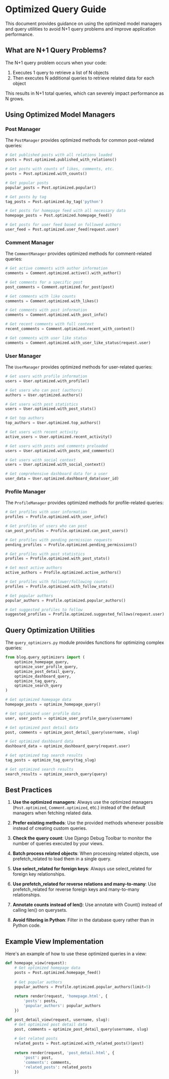 # Optimized Query Guide

This document provides guidance on using the optimized model managers and query utilities to avoid N+1 query problems and improve application performance.

## What are N+1 Query Problems?

The N+1 query problem occurs when your code:
1. Executes 1 query to retrieve a list of N objects
2. Then executes N additional queries to retrieve related data for each object

This results in N+1 total queries, which can severely impact performance as N grows.

## Using Optimized Model Managers

### Post Manager

The `PostManager` provides optimized methods for common post-related queries:

```python
# Get published posts with all relations loaded
posts = Post.optimized.published_with_relations()

# Get posts with counts of likes, comments, etc.
posts = Post.optimized.with_counts()

# Get popular posts
popular_posts = Post.optimized.popular()

# Get posts by tag
tag_posts = Post.optimized.by_tag('python')

# Get posts for homepage feed with all necessary data
homepage_posts = Post.optimized.homepage_feed()

# Get posts for user feed based on followed authors
user_feed = Post.optimized.user_feed(request.user)
```

### Comment Manager

The `CommentManager` provides optimized methods for comment-related queries:

```python
# Get active comments with author information
comments = Comment.optimized.active().with_author()

# Get comments for a specific post
post_comments = Comment.optimized.for_post(post)

# Get comments with like counts
comments = Comment.optimized.with_likes()

# Get comments with post information
comments = Comment.optimized.with_post_info()

# Get recent comments with full context
recent_comments = Comment.optimized.recent_with_context()

# Get comments with user like status
comments = Comment.optimized.with_user_like_status(request.user)
```

### User Manager

The `UserManager` provides optimized methods for user-related queries:

```python
# Get users with profile information
users = User.optimized.with_profile()

# Get users who can post (authors)
authors = User.optimized.authors()

# Get users with post statistics
users = User.optimized.with_post_stats()

# Get top authors
top_authors = User.optimized.top_authors()

# Get users with recent activity
active_users = User.optimized.recent_activity()

# Get users with posts and comments preloaded
users = User.optimized.with_posts_and_comments()

# Get users with social context
users = User.optimized.with_social_context()

# Get comprehensive dashboard data for a user
user_data = User.optimized.dashboard_data(user_id)
```

### Profile Manager

The `ProfileManager` provides optimized methods for profile-related queries:

```python
# Get profiles with user information
profiles = Profile.optimized.with_user_info()

# Get profiles of users who can post
can_post_profiles = Profile.optimized.can_post_users()

# Get profiles with pending permission requests
pending_profiles = Profile.optimized.pending_permissions()

# Get profiles with post statistics
profiles = Profile.optimized.with_post_stats()

# Get most active authors
active_authors = Profile.optimized.active_authors()

# Get profiles with follower/following counts
profiles = Profile.optimized.with_follow_stats()

# Get popular authors
popular_authors = Profile.optimized.popular_authors()

# Get suggested profiles to follow
suggested_profiles = Profile.optimized.suggested_follows(request.user)
```

## Query Optimization Utilities

The `query_optimizers.py` module provides functions for optimizing complex queries:

```python
from blog.query_optimizers import (
    optimize_homepage_query,
    optimize_user_profile_query,
    optimize_post_detail_query,
    optimize_dashboard_query,
    optimize_tag_query,
    optimize_search_query
)

# Get optimized homepage data
homepage_posts = optimize_homepage_query()

# Get optimized user profile data
user, user_posts = optimize_user_profile_query(username)

# Get optimized post detail data
post, comments = optimize_post_detail_query(username, slug)

# Get optimized dashboard data
dashboard_data = optimize_dashboard_query(request.user)

# Get optimized tag search results
tag_posts = optimize_tag_query(tag_slug)

# Get optimized search results
search_results = optimize_search_query(query)
```

## Best Practices

1. **Use the optimized managers**: Always use the optimized managers (`Post.optimized`, `Comment.optimized`, etc.) instead of the default managers when fetching related data.

2. **Prefer existing methods**: Use the provided methods whenever possible instead of creating custom queries.

3. **Check the query count**: Use Django Debug Toolbar to monitor the number of queries executed by your views.

4. **Batch process related objects**: When processing related objects, use prefetch_related to load them in a single query.

5. **Use select_related for foreign keys**: Always use select_related for foreign key relationships.

6. **Use prefetch_related for reverse relations and many-to-many**: Use prefetch_related for reverse foreign keys and many-to-many relationships.

7. **Annotate counts instead of len()**: Use annotate with Count() instead of calling len() on querysets.

8. **Avoid filtering in Python**: Filter in the database query rather than in Python code.

## Example View Implementation

Here's an example of how to use these optimized queries in a view:

```python
def homepage_view(request):
    # Get optimized homepage data
    posts = Post.optimized.homepage_feed()
    
    # Get popular authors
    popular_authors = Profile.optimized.popular_authors(limit=5)
    
    return render(request, 'homepage.html', {
        'posts': posts,
        'popular_authors': popular_authors
    })

def post_detail_view(request, username, slug):
    # Get optimized post detail data
    post, comments = optimize_post_detail_query(username, slug)
    
    # Get related posts
    related_posts = Post.optimized.with_related_posts()(post)
    
    return render(request, 'post_detail.html', {
        'post': post,
        'comments': comments,
        'related_posts': related_posts
    })
```